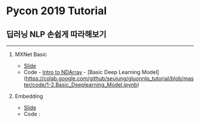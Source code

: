 # Pycon 2019 Tutorial
## 딥러닝 NLP 손쉽게 따라해보기
---

1. MXNet Basic
      - [Slide](slide/1.MXNet_Basic.pdf) 
      - Code
       - [Intro to NDArray](https://colab.research.google.com/github/seujung/gluonnlp_tutorial/blob/master/code/1-1.Intro_to_NDArray.ipynb)
       - [Basic Deep Learning Model] (https://colab.google.com/github/seujung/gluonnlp_tutorial/blob/master/code/1-2.Basic_Deeplearning_Model.ipynb)


2. Embedding
    - [Slide](slide/2.Word_Embedding.pdf) 
    - Code :
